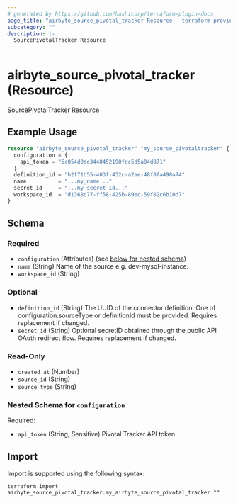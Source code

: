 ```yaml
---
# generated by https://github.com/hashicorp/terraform-plugin-docs
page_title: "airbyte_source_pivotal_tracker Resource - terraform-provider-airbyte"
subcategory: ""
description: |-
  SourcePivotalTracker Resource
---
```


# airbyte_source_pivotal_tracker (Resource)

SourcePivotalTracker Resource

## Example Usage

```terraform
resource "airbyte_source_pivotal_tracker" "my_source_pivotaltracker" {
  configuration = {
    api_token = "5c054d0de3440452190fdc5d5a04d871"
  }
  definition_id = "b2f71b55-403f-432c-a2ae-48f8fa498a74"
  name          = "...my_name..."
  secret_id     = "...my_secret_id..."
  workspace_id  = "d1368c77-ff58-425b-89ec-59f82c6b10d7"
}
```

<!-- schema generated by tfplugindocs -->
## Schema

### Required

- `configuration` (Attributes) (see [below for nested schema](#nestedatt--configuration))
- `name` (String) Name of the source e.g. dev-mysql-instance.
- `workspace_id` (String)

### Optional

- `definition_id` (String) The UUID of the connector definition. One of configuration.sourceType or definitionId must be provided. Requires replacement if changed.
- `secret_id` (String) Optional secretID obtained through the public API OAuth redirect flow. Requires replacement if changed.

### Read-Only

- `created_at` (Number)
- `source_id` (String)
- `source_type` (String)

<a id="nestedatt--configuration"></a>
### Nested Schema for `configuration`

Required:

- `api_token` (String, Sensitive) Pivotal Tracker API token

## Import

Import is supported using the following syntax:

```shell
terraform import airbyte_source_pivotal_tracker.my_airbyte_source_pivotal_tracker ""
```
